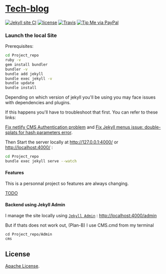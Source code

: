# [Tech-blog](https://github.com/alainQtec/tech-blog)

[![Jekyll site CI](https://github.com/alainQtec/tech-blog/actions/workflows/jekyll.yml/badge.svg)](https://github.com/alainQtec/tech-blog/actions/workflows/jekyll.yml)
[![license](https://img.shields.io/github/license/alainQtec/tech-blog.svg)](https://github.com/alainQtec/tech-blog/blob/main/LICENSE)
[![Travis](https://img.shields.io/travis/alainQtec/tech-blog.svg)](https://app.travis-ci.com/alainQtec/tech-blog)
[![Tip Me via PayPal](https://img.shields.io/badge/PayPal-tip%20me-1462ab.svg?logo=paypal)](https://www.paypal.me/kitian616)

### **Launch the local Site**

Prerequisites:

```sh
cd Project_repo
ruby -v
gem install bundler
bundler -v
bundle add jekyll
bundle exec jekyll -v
bundle update
bundle install
```

Depending on which version of jekyll you'll be using you may face issues with dependencies and plugins.

If this happens you'll have to troubleshoot that first. You can refer to these links:

[Fix netlify CMS Authentication problem](https://github.com/netlify/netlify-cms/issues/1474) and [Fix Jekyll menus issue: double-splats for hash parameters error](https://github.com/forestryio/jekyll-menus/commit/6c8b53eeb0d4b58743fb6461aa94d84004c8a35d).

Then Start the server locally at <http://127.0.0.1:4000/> or <http://localhost:4000/> :

```bash
cd Project_repo
bundle exec jekyll serve --watch
```

#### Features

This is a personnal project so features are always changing.

[TODO](TODO.md)

#### **Backend using Jekyll Admin**

I manage the site locally using [`Jekyll Admin`](https://jekyll.github.io/jekyll-admin/) : [http://localhost:4000/admin](http://localhost:4000/admin)

But if thats does not work out, (Plan-B) I use CMS.cmd from my terminal <!-- This script should be smart enough to fix any errors in the Backend, and Quickly open the CMS -->

```batch
cd Project_repo/Admin
cms
```

## License

[Apache License](https://github.com/alainQtec/tech-blog/blob/main/LICENSE).

